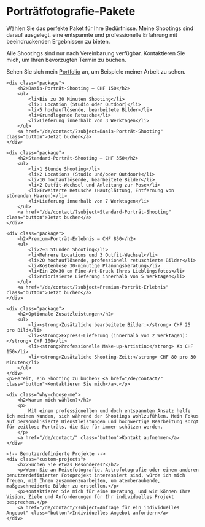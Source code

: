 <h1>Porträtfotografie-Pakete</h1>

<div class="pricing-content">
    <p>Wählen Sie das perfekte Paket für Ihre Bedürfnisse. Meine Shootings sind darauf ausgelegt, eine entspannte und professionelle Erfahrung mit beeindruckenden Ergebnissen zu bieten.</p>
    <p>Alle Shootings sind nur nach Vereinbarung verfügbar. Kontaktieren Sie mich, um Ihren bevorzugten Termin zu buchen.</p>
    <p>Sehen Sie sich mein <a href="/de/portraits/" class="button">Portfolio</a> an, um Beispiele meiner Arbeit zu sehen.</p>

    <div class="package">
        <h2>Basis-Porträt-Shooting – CHF 150</h2>
        <ul>
            <li>Bis zu 30 Minuten Shooting</li>
            <li>1 Location (Studio oder Outdoor)</li>
            <li>5 hochauflösende, bearbeitete Bilder</li>
            <li>Grundlegende Retusche</li>
            <li>Lieferung innerhalb von 3 Werktagen</li>
        </ul>
        <a href="/de/contact/?subject=Basis-Porträt-Shooting" class="button">Jetzt buchen</a>
    </div>

    <div class="package">
        <h2>Standard-Porträt-Shooting – CHF 350</h2>
        <ul>
            <li>1 Stunde Shooting</li>
            <li>2 Locations (Studio und/oder Outdoor)</li>
            <li>10 hochauflösende, bearbeitete Bilder</li>
            <li>2 Outfit-Wechsel und Anleitung zur Pose</li>
            <li>Erweiterte Retusche (Hautglättung, Entfernung von störenden Haaren)</li>
            <li>Lieferung innerhalb von 7 Werktagen</li>
        </ul>
        <a href="/de/contact/?subject=Standard-Porträt-Shooting" class="button">Jetzt buchen</a>
    </div>

    <div class="package">
        <h2>Premium-Porträt-Erlebnis – CHF 850</h2>
        <ul>
            <li>2–3 Stunden Shooting</li>
            <li>Mehrere Locations und 3 Outfit-Wechsel</li>
            <li>20 hochauflösende, professionell retuschierte Bilder</li>
            <li>Kostenlose 30-minütige Planungsberatung</li>
            <li>Ein 20x30 cm Fine-Art-Druck Ihres Lieblingsfotos</li>
            <li>Priorisierte Lieferung innerhalb von 5 Werktagen</li>
        </ul>
        <a href="/de/contact/?subject=Premium-Porträt-Erlebnis" class="button">Jetzt buchen</a>
    </div>

    <div class="package">
        <h2>Optionale Zusatzleistungen</h2>
        <ul>
            <li><strong>Zusätzliche bearbeitete Bilder:</strong> CHF 25 pro Bild</li>
            <li><strong>Express-Lieferung (innerhalb von 2 Werktagen):</strong> CHF 100</li>
            <li><strong>Professionelle Make-up-Artistin:</strong> Ab CHF 150</li>
            <li><strong>Zusätzliche Shooting-Zeit:</strong> CHF 80 pro 30 Minuten</li>
        </ul>
    </div>
    <p>Bereit, ein Shooting zu buchen? <a href="/de/contact/" class="button">Kontaktieren Sie mich</a>.</p>

    <div class="why-choose-me">
        <h2>Warum mich wählen?</h2>
        <p>
            Mit einem professionellen und doch entspannten Ansatz helfe ich meinen Kunden, sich während der Shootings wohlzufühlen. Mein Fokus auf personalisierte Dienstleistungen und hochwertige Bearbeitung sorgt für zeitlose Porträts, die Sie für immer schätzen werden.
        </p>
        <a href="/de/contact/" class="button">Kontakt aufnehmen</a>
    </div>

    <!-- Benutzerdefinierte Projekte -->
    <div class="custom-projects">
        <h2>Suchen Sie etwas Besonderes?</h2>
        <p>Wenn Sie an Reisefotografie, Astrofotografie oder einem anderen benutzerdefinierten Fotoprojekt interessiert sind, würde ich mich freuen, mit Ihnen zusammenzuarbeiten, um atemberaubende, maßgeschneiderte Bilder zu erstellen.</p>
        <p>Kontaktieren Sie mich für eine Beratung, und wir können Ihre Vision, Ziele und Anforderungen für Ihr individuelles Projekt besprechen.</p>
        <a href="/de/contact/?subject=Anfrage für ein individuelles Angebot" class="button">Individuelles Angebot anfordern</a>
    </div>
</div>
